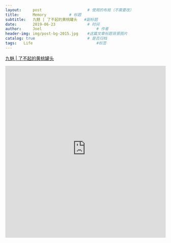 ```yaml
---
layout:     post   				    # 使用的布局（不需要改）
title:      Memory			# 标题
subtitle:   九魅 | 了不起的黄桃罐头   #副标题
date:       2019-06-23 				# 时间
author:     Joel 						# 作者
header-img: img/post-bg-2015.jpg 	#这篇文章标题背景图片
catalog: true 						# 是否归档
tags:	Life							#标签
---
```

<a href="https://mp.weixin.qq.com/s?__biz=MjM5NTAyNjQ3OA==&mid=200852975&idx=1&sn=39e7cfe4ac40a76ddff42fedfbc78f26&pass_ticket=tB08wSX9ENKcHH%2BbxYTJ8vLvzOyEuZ4v%2FmSF8VnlR69XQGlEHrBPX23zOl6VwBg1">九魅 | 了不起的黄桃罐头</a>

<embed width="100%" height="540px" name="plugin" id="plugin" src="https://raw.githubusercontent.com/JoelPub/joelpub.github.io/master/img/blog/T.pdf" type="application/pdf" internalinstanceid="9">
